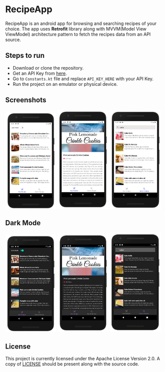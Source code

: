 # RecipeApp

RecipeApp is an android app for browsing and searching recipes of your choice. The app uses **Retrofit** library along with MVVM(Model View ViewModel) architecture pattern to fetch the recipes data from an API source.

## Steps to run

- Download or clone the repository.
- Get an API Key from [here](https://spoonacular.com/food-api "Spoonacular Recipe and Food API").
- Go to `Constants.kt` file and replace `API_KEY_HERE` with your API Key.
- Run the project on an emulator or physical device.

## Screenshots

<p float="left">
  <img src="screenshots/newRecipes.png" width="32%" />
  <img src="screenshots/recipeDetails.png" width="32%" /> 
  <img src="screenshots/searchRecipes.png" width="32%" />
</p>

## Dark Mode

<p float="left">
  <img src="screenshots/newRecipesDark.png" width="32%" />
  <img src="screenshots/recipeDetailsDark.png" width="32%" /> 
  <img src="screenshots/searchRecipesDark.png" width="32%" />
</p>

## License

This project is currently licensed under the Apache License Version 2.0. A copy of [LICENSE](LICENSE) should be present along with the source code.
